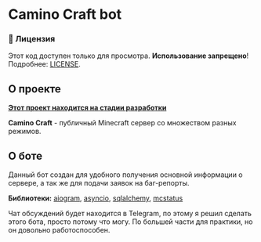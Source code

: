 # Camino Craft bot
### 📜 Лицензия  
Этот код доступен только для просмотра. **Использование запрещено**!  
Подробнее: [LICENSE](LICENSE.md).

## О проекте
**<ins>Этот проект находится на стадии разработки</ins>**   

**Camino Craft** - публичный Minecraft сервер со множеством разных режимов.

## О боте
Данный бот создан для удобного получения основной информации о сервере, а так же для подачи заявок на баг-репорты.   

**Библиотеки:** [aiogram](https://docs.aiogram.dev/en/v3.20.0.post0/), [asyncio](https://docs.python.org/3/library/asyncio.html), [sqlalchemy](https://www.sqlalchemy.org/), [mcstatus](https://mcstatus.io/)

Чат обсуждений будет находится в Telegram, по этому я решил сделать этого бота, просто потому что могу. По большей части для практики, но он довольно работоспособен.
